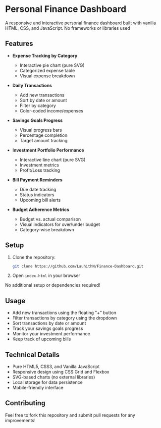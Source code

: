 # Personal Finance Dashboard

A responsive and interactive personal finance dashboard built with vanilla HTML, CSS, and JavaScript. No frameworks or libraries used

## Features

- **Expense Tracking by Category**
  - Interactive pie chart (pure SVG)
  - Categorized expense table
  - Visual expense breakdown

- **Daily Transactions**
  - Add new transactions
  - Sort by date or amount
  - Filter by category
  - Color-coded income/expenses

- **Savings Goals Progress**
  - Visual progress bars
  - Percentage completion
  - Target amount tracking

- **Investment Portfolio Performance**
  - Interactive line chart (pure SVG)
  - Investment metrics
  - Profit/Loss tracking

- **Bill Payment Reminders**
  - Due date tracking
  - Status indicators
  - Upcoming bill alerts

- **Budget Adherence Metrics**
  - Budget vs. actual comparison
  - Visual indicators for over/under budget
  - Category-wise breakdown

## Setup

1. Clone the repository:
   ```bash
   git clone https://github.com/LauhithN/Finance-Dashboard.git
   ```

2. Open `index.html` in your browser

No additional setup or dependencies required!

## Usage

- Add new transactions using the floating "+" button
- Filter transactions by category using the dropdown
- Sort transactions by date or amount
- Track your savings goals progress
- Monitor your investment performance
- Keep track of upcoming bills

## Technical Details

- Pure HTML5, CSS3, and Vanilla JavaScript
- Responsive design using CSS Grid and Flexbox
- SVG-based charts (no external libraries)
- Local storage for data persistence
- Mobile-friendly interface

## Contributing

Feel free to fork this repository and submit pull requests for any improvements! 

